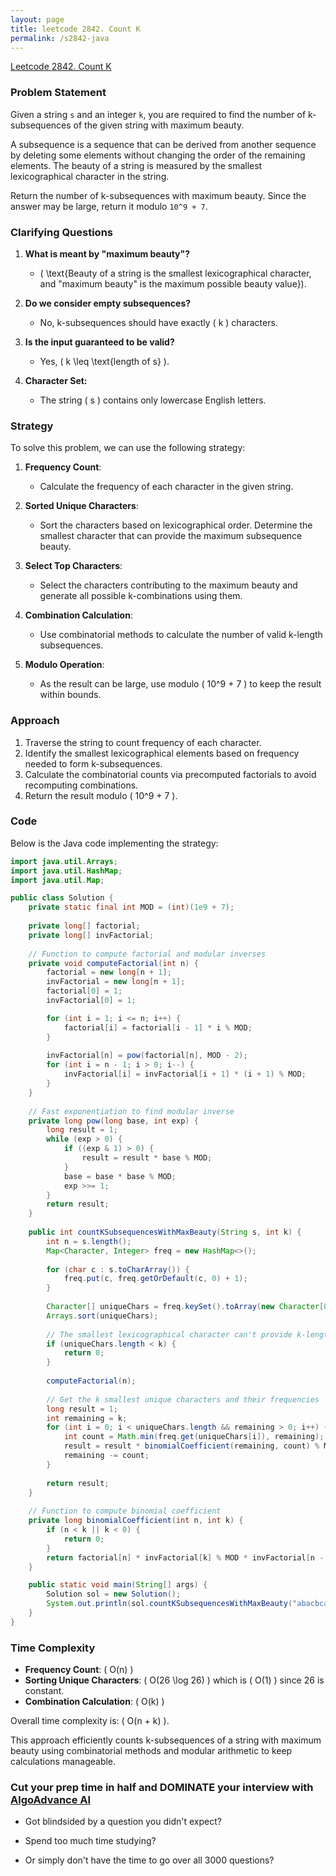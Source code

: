 ```yaml
---
layout: page
title: leetcode 2842. Count K
permalink: /s2842-java
---
```

[Leetcode 2842. Count K](https://algoadvance.github.io/algoadvance/l2842)
### Problem Statement

Given a string `s` and an integer `k`, you are required to find the number of k-subsequences of the given string with maximum beauty. 

A subsequence is a sequence that can be derived from another sequence by deleting some elements without changing the order of the remaining elements. The beauty of a string is measured by the smallest lexicographical character in the string. 

Return the number of k-subsequences with maximum beauty. Since the answer may be large, return it modulo `10^9 + 7`.

### Clarifying Questions
1. **What is meant by "maximum beauty"?**
   - \( \text{Beauty of a string is the smallest lexicographical character, and "maximum beauty" is the maximum possible beauty value}\).

2. **Do we consider empty subsequences?**
   - No, k-subsequences should have exactly \( k \) characters.

3. **Is the input guaranteed to be valid?**
   - Yes, \( k \leq \text{length of s} \).

4. **Character Set:**
   - The string \( s \) contains only lowercase English letters.

### Strategy

To solve this problem, we can use the following strategy:

1. **Frequency Count**:
   - Calculate the frequency of each character in the given string.

2. **Sorted Unique Characters**:
   - Sort the characters based on lexicographical order. Determine the smallest character that can provide the maximum subsequence beauty. 

3. **Select Top Characters**:
   - Select the characters contributing to the maximum beauty and generate all possible k-combinations using them.

4. **Combination Calculation**:
   - Use combinatorial methods to calculate the number of valid k-length subsequences.

5. **Modulo Operation**:
   - As the result can be large, use modulo \( 10^9 + 7 \) to keep the result within bounds.

### Approach
1. Traverse the string to count frequency of each character.
2. Identify the smallest lexicographical elements based on frequency needed to form k-subsequences.
3. Calculate the combinatorial counts via precomputed factorials to avoid recomputing combinations.
4. Return the result modulo \( 10^9 + 7 \).

### Code

Below is the Java code implementing the strategy:

```java
import java.util.Arrays;
import java.util.HashMap;
import java.util.Map;

public class Solution {
    private static final int MOD = (int)(1e9 + 7);
    
    private long[] factorial;
    private long[] invFactorial;
    
    // Function to compute factorial and modular inverses
    private void computeFactorial(int n) {
        factorial = new long[n + 1];
        invFactorial = new long[n + 1];
        factorial[0] = 1;
        invFactorial[0] = 1;

        for (int i = 1; i <= n; i++) {
            factorial[i] = factorial[i - 1] * i % MOD;
        }
        
        invFactorial[n] = pow(factorial[n], MOD - 2);
        for (int i = n - 1; i > 0; i--) {
            invFactorial[i] = invFactorial[i + 1] * (i + 1) % MOD;
        }
    }
    
    // Fast exponentiation to find modular inverse
    private long pow(long base, int exp) {
        long result = 1;
        while (exp > 0) {
            if ((exp & 1) > 0) {
                result = result * base % MOD;
            }
            base = base * base % MOD;
            exp >>= 1;
        }
        return result;
    }
    
    public int countKSubsequencesWithMaxBeauty(String s, int k) {
        int n = s.length();
        Map<Character, Integer> freq = new HashMap<>();
        
        for (char c : s.toCharArray()) {
            freq.put(c, freq.getOrDefault(c, 0) + 1);
        }
        
        Character[] uniqueChars = freq.keySet().toArray(new Character[0]);
        Arrays.sort(uniqueChars);
        
        // The smallest lexicographical character can't provide k-length subsequence, return 0.
        if (uniqueChars.length < k) {
            return 0;
        }
        
        computeFactorial(n);
        
        // Get the k smallest unique characters and their frequencies
        long result = 1;
        int remaining = k;
        for (int i = 0; i < uniqueChars.length && remaining > 0; i++) {
            int count = Math.min(freq.get(uniqueChars[i]), remaining);
            result = result * binomialCoefficient(remaining, count) % MOD;
            remaining -= count;
        }
        
        return result;
    }
    
    // Function to compute binomial coefficient
    private long binomialCoefficient(int n, int k) {
        if (n < k || k < 0) {
            return 0;
        }
        return factorial[n] * invFactorial[k] % MOD * invFactorial[n - k] % MOD;
    }

    public static void main(String[] args) {
        Solution sol = new Solution();
        System.out.println(sol.countKSubsequencesWithMaxBeauty("abacbca", 3)); // sample input
    }
}
```

### Time Complexity

- **Frequency Count**: \( O(n) \)
- **Sorting Unique Characters**: \( O(26 \log 26) \) which is \( O(1) \) since 26 is constant.
- **Combination Calculation**: \( O(k) \)

Overall time complexity is: \( O(n + k) \).

This approach efficiently counts k-subsequences of a string with maximum beauty using combinatorial methods and modular arithmetic to keep calculations manageable.


### Cut your prep time in half and DOMINATE your interview with [AlgoAdvance AI](https://algoAdvance.com)

- Got blindsided by a question you didn't expect?

- Spend too much time studying?

- Or simply don't have the time to go over all 3000 questions?

